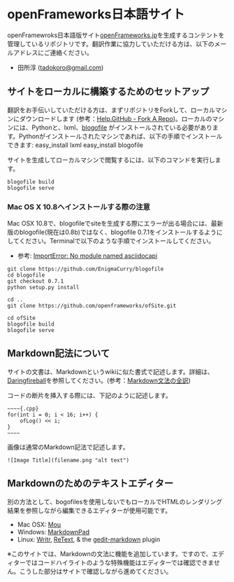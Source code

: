 # openFrameworks日本語サイトopenFramewroks日本語版サイト[openFrameworks.jp](http://openframeworks.jp/)を生成するコンテントを管理しているリポジトリです。翻訳作業に協力していただける方は、以下のメールアドレスにご連絡ください。* 田所淳 ([tadokoro@gmail.com](tadokoro@gmail.com))## サイトをローカルに構築するためのセットアップ翻訳をお手伝いしていただける方は、まずリポジトリをForkして、ローカルマシンにダウンロードします (参考：[Help.GitHub - Fork A Repo](http://help.github.com/fork-a-repo/))。ローカルのマシンには、Pythonと、lxml、[blogofile](http://blogofile.com/) がインストールされている必要があります。Pythonがインストールされたマシンであれば、以下の手順でインストールできます:	easy_install lxml	easy_install blogofileサイトを生成してローカルマシンで閲覧するには、以下のコマンドを実行します。	blogofile build	blogofile serve### Mac OS X 10.8へインストールする際の注意Mac OSX 10.8で、blogofileでsiteを生成する際にエラーが出る場合には、最新版のblogofile(現在は0.8b)ではなく、blogofile 0.7.1をインストールするようにしてください。Terminalで以下のような手順でインストールしてください。* 参考: [ImportError: No module named asciidocapi](https://github.com/openframeworks/ofSite/issues/127)~~~git clone https://github.com/EnigmaCurry/blogofilecd blogofilegit checkout 0.7.1python setup.py installcd ..git clone https://github.com/openframeworks/ofSite.gitcd ofSiteblogofile buildblogofile serve~~~## Markdown記法についてサイトの文書は、Markdownというwikiに似た書式で記述します。詳細は、[Daringfireball](http://daringfireball.net/projects/markdown/)を参照してください。(参考：[Markdown文法の全訳](http://blog.2310.net/archives/6))コードの断片を挿入する際には、下記のように記述します。	~~~~{.cpp}	for(int i = 0; i < 16; i++) {		ofLog() << i;	}	~~~~画像は通常のMarkdown記法で記述します。	![Image Title](filename.png "alt text")## Markdownのためのテキストエディター別の方法として、bogofilesを使用しないでもローカルでHTMLのレンダリング結果を参照しながら編集できるエディターが使用可能です。* Mac OSX: [Mou](http://mouapp.com/)* Windows: [MarkdownPad](http://www.markdownpad.com/)* Linux: [Writr](http://antrix.net/pages/writr-markdown/), [ReText](http://sourceforge.net/p/retext/home/ReText/), & the [gedit-markdown](http://www.jpfleury.net/en/software/gedit-markdown.php) plugin※このサイトでは、Markdownの文法に機能を追加しています。ですので、エディターではコードハイライトのような特殊機能はエディターでは確認できません。こうした部分はサイトで確認しながら進めてください。